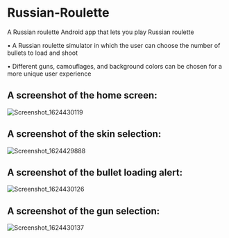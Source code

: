 # Russian-Roulette
A Russian roulette Android app that lets you play Russian roulette

•	A Russian roulette simulator in which the user can choose the number of bullets to load and shoot

•	Different guns, camouflages, and background colors can be chosen for a more unique user experience

A screenshot of the home screen:
--
![Screenshot_1624430119](https://user-images.githubusercontent.com/71343788/123057474-c2c5fe00-d3bc-11eb-9eb8-f17493892f19.png)

A screenshot of the skin selection:
--
![Screenshot_1624429888](https://user-images.githubusercontent.com/71343788/123057610-e0936300-d3bc-11eb-8b39-46c4d7a5a7d7.png)

A screenshot of the bullet loading alert:
--
![Screenshot_1624430126](https://user-images.githubusercontent.com/71343788/123057758-fd2f9b00-d3bc-11eb-9b3a-eab0bfbc2678.png)

A screenshot of the gun selection:
--
![Screenshot_1624430137](https://user-images.githubusercontent.com/71343788/123057801-091b5d00-d3bd-11eb-9d78-20d8a2e63b99.png)

